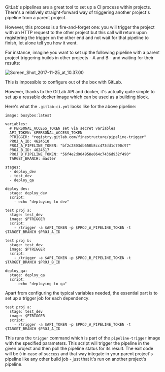 GitLab's pipelines are a great tool to set up a CI process within projects. There's a relatively straight-forward way of triggering another project's pipeline from a parent project.

However, this process is a fire-and-forget one: you will trigger the project with an HTTP request to the other project but this call will return upon registering the trigger on the other end and not wait for that pipeline to finish, let alone tell you how it went.

For instance, imagine you want to set up the following pipeline with a parent project triggering builds in other projects - A and B - and waiting for their results:

![Screen_Shot_2017-11-25_at_10.37.00](/uploads/2fef9bc62bda643f32129e55b128bfe4/Screen_Shot_2017-11-25_at_10.37.00.png)

This is impossible to configure out of the box with GitLab.

However, thanks to the GitLab API and docker, it's actually quite simple to set up a reusable docker image which can be used as a building block.

Here's what the `.gitlab-ci.yml` looks like for the above pipeline:

```
image: busybox:latest

variables:
  # PERSONAL_ACCESS_TOKEN set via secret variables
  API_TOKEN: $PERSONAL_ACCESS_TOKEN
  PTRIGGER: "registry.gitlab.com/finestructure/pipeline-trigger"
  PROJ_A_ID: 4624510
  PROJ_A_PIPELINE_TOKEN: "bf2c2803db650b8cc473dd1c790c97"
  PROJ_B_ID: 4624517
  PROJ_B_PIPELINE_TOKEN: "56f4e2d904958e064c7436d932f490"
  TARGET_BRANCH: master

stages:
  - deploy_dev
  - test_dev
  - deploy_qa

deploy dev:
  stage: deploy_dev
  script:
    - echo "deploying to dev"

test proj a:
  stage: test_dev
  image: $PTRIGGER
  script: 
    - /trigger -a $API_TOKEN -p $PROJ_A_PIPELINE_TOKEN -t $TARGET_BRANCH $PROJ_A_ID

test proj b:
  stage: test_dev
  image: $PTRIGGER
  script: 
    - /trigger -a $API_TOKEN -p $PROJ_B_PIPELINE_TOKEN -t $TARGET_BRANCH $PROJ_B_ID

deploy_qa:
  stage: deploy_qa
  script:
    - echo "deploying to qa"

```

Apart from configuring the typical variables needed, the essential part is to set up a trigger job for each dependency:

```
test proj a:
  stage: test_dev
  image: $PTRIGGER
  script: 
    - /trigger -a $API_TOKEN -p $PROJ_A_PIPELINE_TOKEN -t $TARGET_BRANCH $PROJ_A_ID
```

This runs the `trigger` command which is part of the `pipeline-trigger` image with the specified parameters. This script will trigger the pipeline in the given project and then poll the pipeline status for its result. The exit code will be `0` in case of `success` and that way integate in your parent project's pipeline like any other build job - just that it's run on another project's pipeline.
